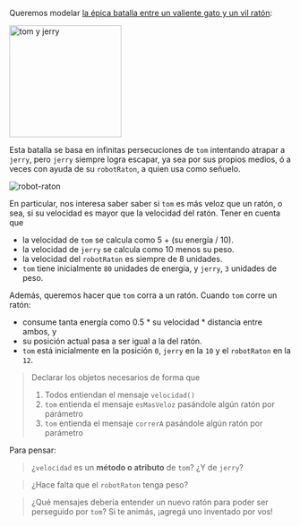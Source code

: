 Queremos modelar [la épica batalla entre un valiente gato y un vil ratón](https://www.youtube.com/watch?v=6oLPCTH4nWE):

<img src="https://www.clarin.com/img/2015/03/20/tom-y-jerry___BkMvVBAme_720x0.jpg" alt="tom y jerry" width="200"/>


Esta batalla se basa en infinitas persecuciones de `tom` intentando atrapar a `jerry`, pero `jerry` siempre logra escapar, ya sea por sus propios medios, ó a veces con ayuda de su `robotRaton`, a quien usa como señuelo.

![robot-raton](https://s-media-cache-ak0.pinimg.com/236x/1f/13/17/1f1317e6a5887547544c0f1c721d1fa8.jpg)

En particular, nos interesa saber saber si `tom` es más veloz que un ratón, o sea, si su velocidad es mayor que la velocidad del ratón. Tener en cuenta que 

  * la velocidad de `tom` se calcula como 5 + (su energía / 10).
  * la velocidad de `jerry` se calcula como 10 menos su peso.
  * la velocidad del `robotRaton` es siempre de 8 unidades.
  * `tom` tiene inicialmente `80` unidades de energía, y `jerry`, `3` unidades de peso.
 
Además, queremos hacer que `tom` corra a un ratón. Cuando `tom` corre un ratón: 

  * consume tanta energía como 0.5 * su velocidad * distancia entre ambos, y
  * su posición actual pasa a ser igual a la del ratón. 
  * `tom` está inicialmente en la posición `0`, `jerry` en la `10` y el `robotRaton` en la `12`.

> Declarar los objetos necesarios de forma que
> 
> 1. Todos entiendan el mensaje `velocidad()`
> 2. `tom` entienda el mensaje `esMasVeloz` pasándole algún ratón por parámetro
> 3. `tom` entienda el mensaje `correrA` pasándole algún ratón por parámetro

Para pensar:

> ¿`velocidad` es un **método o atributo** de `tom`? ¿Y de `jerry`?

> ¿Hace falta que el `robotRaton` tenga peso?

> ¿Qué mensajes debería entender un nuevo ratón para poder ser perseguido por `tom`? Si te animás, ¡agregá uno inventado por vos!
